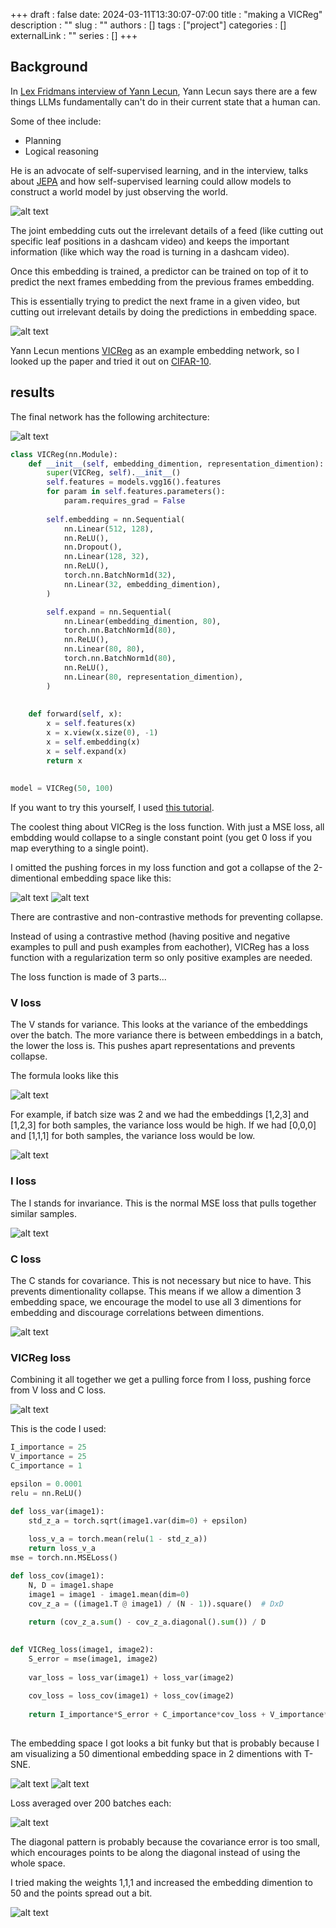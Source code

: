 +++
draft : false
date: 2024-03-11T13:30:07-07:00
title : "making a VICReg"
description : ""
slug : ""
authors : []
tags : ["project"]
categories : []
externalLink : ""
series : []
+++

## Background

In [Lex Fridmans interview of Yann Lecun](https://www.youtube.com/watch?v=5t1vTLU7s40&t=0s), Yann Lecun says there are a few things LLMs fundamentally can't do in their current state that a human can.

Some of thee include:
- Planning
- Logical reasoning

He is an advocate of self-supervised learning, and in the interview, talks about [JEPA](https://arxiv.org/abs/2301.08243) and how self-supervised learning could allow models to construct a world model by just observing the world.

![alt text](/img/image.png)

The joint embedding cuts out the irrelevant details of a feed (like cutting out specific leaf positions in a dashcam video) and keeps the important information (like which way the road is turning in a dashcam video).

Once this embedding is trained, a predictor can be trained on top of it to predict the next frames embedding from the previous frames embedding.

This is essentially trying to predict the next frame in a given video, but cutting out irrelevant details by doing the predictions in embedding space.

![alt text](/img/image-2.png)

Yann Lecun mentions [VICReg](https://arxiv.org/abs/2105.04906) as an example embedding network, so I looked up the paper and tried it out on [CIFAR-10](https://www.cs.toronto.edu/~kriz/cifar.html).

## results

The final network has the following architecture:

![alt text](/img/image-1.png)

```python
class VICReg(nn.Module):
    def __init__(self, embedding_dimention, representation_dimention):
        super(VICReg, self).__init__()
        self.features = models.vgg16().features
        for param in self.features.parameters():
            param.requires_grad = False
        
        self.embedding = nn.Sequential(
            nn.Linear(512, 128),
            nn.ReLU(),
            nn.Dropout(),
            nn.Linear(128, 32),
            nn.ReLU(),
            torch.nn.BatchNorm1d(32),
            nn.Linear(32, embedding_dimention),
        )

        self.expand = nn.Sequential(
            nn.Linear(embedding_dimention, 80),
            torch.nn.BatchNorm1d(80),
            nn.ReLU(),
            nn.Linear(80, 80),
            torch.nn.BatchNorm1d(80),
            nn.ReLU(),
            nn.Linear(80, representation_dimention),
        )
    
        
    def forward(self, x):
        x = self.features(x)
        x = x.view(x.size(0), -1)
        x = self.embedding(x)
        x = self.expand(x)
        return x
    
    
model = VICReg(50, 100)
```

If you want to try this yourself, I used [this tutorial](https://imbue.com/open-source/2022-04-21-vicreg/).

The coolest thing about VICReg is the loss function.
With just a MSE loss, all embdding would collapse to a single constant point (you get 0 loss if you map everything to a single point). 

I omitted the pushing forces in my loss function and got a collapse of the 2-dimentional embedding space like this:

![alt text](/img/collapse2.PNG)
![alt text](/img/collapse.PNG)

There are contrastive and non-contrastive methods for preventing collapse.

Instead of using a contrastive method (having positive and negative examples to pull and push examples from eachother), VICReg has a loss function with a regularization term so only positive examples are needed.

The loss function is made of 3 parts...

### V loss
The V stands for variance. This looks at the variance of the embeddings over the batch. The more variance there is between embeddings in a batch, the lower the loss is. This pushes apart representations and prevents collapse.

The formula looks like this

![alt text](/img/image-6.png)

For example, if batch size was 2 and we had the embeddings [1,2,3] and [1,2,3] for both samples, the variance loss would be high.
If we had [0,0,0] and [1,1,1] for both samples, the variance loss would be low.

![alt text](/img/image-4.png)

### I loss
The I stands for invariance.
This is the normal MSE loss that pulls together similar samples.

![alt text](/img/image-5.png)

### C loss
The C stands for covariance.
This is not necessary but nice to have.
This prevents dimentionality collapse. This means if we allow a dimention 3 embedding space, we encourage the model to use all 3 dimentions for embedding and discourage correlations between dimentions.

![alt text](/img/image-3.png)

### VICReg loss
Combining it all together we get a pulling force from I loss, pushing force from V loss and C loss.

![alt text](/img/image-7.png)

This is the code I used:

```python
I_importance = 25
V_importance = 25
C_importance = 1

epsilon = 0.0001
relu = nn.ReLU()

def loss_var(image1):
    std_z_a = torch.sqrt(image1.var(dim=0) + epsilon)
    
    loss_v_a = torch.mean(relu(1 - std_z_a))
    return loss_v_a
mse = torch.nn.MSELoss()

def loss_cov(image1):
    N, D = image1.shape
    image1 = image1 - image1.mean(dim=0)
    cov_z_a = ((image1.T @ image1) / (N - 1)).square()  # DxD
    
    return (cov_z_a.sum() - cov_z_a.diagonal().sum()) / D
    

def VICReg_loss(image1, image2):
    S_error = mse(image1, image2)
    
    var_loss = loss_var(image1) + loss_var(image2)
    
    cov_loss = loss_cov(image1) + loss_cov(image2)
    
    return I_importance*S_error + C_importance*cov_loss + V_importance*var_loss 
    
```

The embedding space I got looks a bit funky but that is probably because I am visualizing a 50 dimentional embedding space in 2 dimentions with T-SNE.

![alt text](/img/image-8.png)
![alt text](/img/image-9.png)

Loss averaged over 200 batches each:

![alt text](/img/image-10.png)

The diagonal pattern is probably because the covariance error is too small, which encourages points to be along the diagonal instead of using the whole space.

I tried making the weights 1,1,1 and increased the embedding dimention to 50 and the points spread out a bit.

![alt text](/img/image-11.png)


